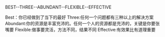 BEST--THREE--ABUNDANT--FLEXIBLE--EFFECTIVE


Best：你已经做到了当下的最好
Three:任何一个问题都有三种以上的解决方案
Abundant:你的资源是丰富充沛的。任何一个人的资源都是充沛的，关键是你要张嘴要
Flexible:做事要灵活，方法不同，结果不同
Effective:有效果比有道理重要
